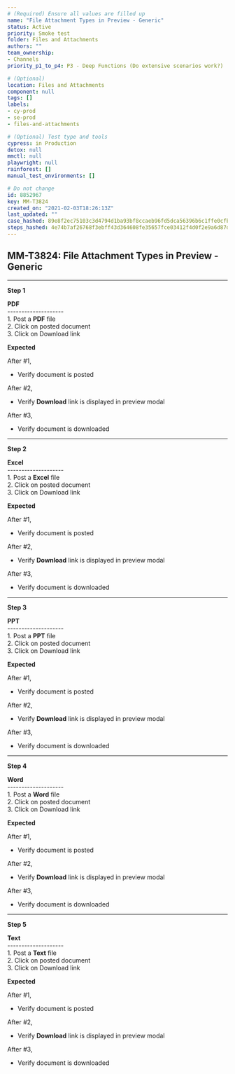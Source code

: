 ```yaml
---
# (Required) Ensure all values are filled up
name: "File Attachment Types in Preview - Generic"
status: Active
priority: Smoke test
folder: Files and Attachments
authors: ""
team_ownership: 
- Channels
priority_p1_to_p4: P3 - Deep Functions (Do extensive scenarios work?)

# (Optional)
location: Files and Attachments
component: null
tags: []
labels: 
- cy-prod
- se-prod
- files-and-attachments

# (Optional) Test type and tools
cypress: in Production
detox: null
mmctl: null
playwright: null
rainforest: []
manual_test_environments: []

# Do not change
id: 8852967
key: MM-T3824
created_on: "2021-02-03T18:26:13Z"
last_updated: ""
case_hashed: 89e8f2ec75103c3d4794d1ba93bf8ccaeb96fd5dca56396b6c1ffe0cfb442b8cf3cb89cc18b4e5ebf856f82a1c03d0dc
steps_hashed: 4e74b7af26768f3ebff43d364608fe35657fce03412f4d0f2e9a6d87d959c61e3dee9869ff706dc685ae841ba138c899
---
```


<!-- (Auto-generated) Based on frontmatter's "key" and "name" -->

## MM-T3824: File Attachment Types in Preview - Generic

---

**Step 1**

**PDF**\
\--------------------\
1\. Post a **PDF** file\
2\. Click on posted document\
3\. Click on Download link

**Expected**

After #1,

- Verify document is posted

After #2,

- Verify **Download** link is displayed in preview modal

After #3,

- Verify document is downloaded

---

**Step 2**

**Excel**\
\--------------------\
1\. Post a **Excel** file\
2\. Click on posted document\
3\. Click on Download link

**Expected**

After #1,

- Verify document is posted

After #2,

- Verify **Download** link is displayed in preview modal

After #3,

- Verify document is downloaded

---

**Step 3**

**PPT**\
\--------------------\
1\. Post a **PPT** file\
2\. Click on posted document\
3\. Click on Download link

**Expected**

After #1,

- Verify document is posted

After #2,

- Verify **Download** link is displayed in preview modal

After #3,

- Verify document is downloaded

---

**Step 4**

**Word**\
\--------------------\
1\. Post a **Word** file\
2\. Click on posted document\
3\. Click on Download link

**Expected**

After #1,

- Verify document is posted

After #2,

- Verify **Download** link is displayed in preview modal

After #3,

- Verify document is downloaded

---

**Step 5**

**Text**\
\--------------------\
1\. Post a **Text** file\
2\. Click on posted document\
3\. Click on Download link

**Expected**

After #1,

- Verify document is posted

After #2,

- Verify **Download** link is displayed in preview modal

After #3,

- Verify document is downloaded
